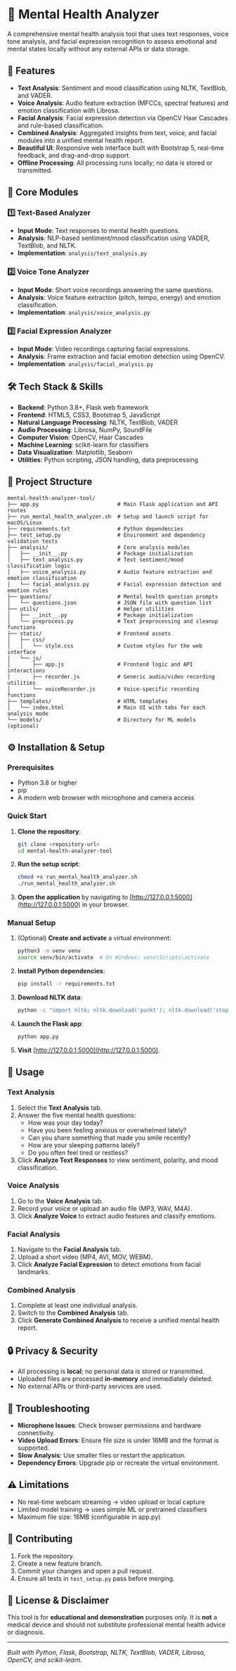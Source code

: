 # 🧠 Mental Health Analyzer

A comprehensive mental health analysis tool that uses text responses, voice tone analysis, and facial expression recognition to assess emotional and mental states locally without any external APIs or data storage.

## 🚀 Features

- **Text Analysis**: Sentiment and mood classification using NLTK, TextBlob, and VADER.
- **Voice Analysis**: Audio feature extraction (MFCCs, spectral features) and emotion classification with Librosa.
- **Facial Analysis**: Facial expression detection via OpenCV Haar Cascades and rule-based classification.
- **Combined Analysis**: Aggregated insights from text, voice, and facial modules into a unified mental health report.
- **Beautiful UI**: Responsive web interface built with Bootstrap 5, real-time feedback, and drag-and-drop support.
- **Offline Processing**: All processing runs locally; no data is stored or transmitted.

## 🧩 Core Modules

### 1️⃣ Text-Based Analyzer
- **Input Mode**: Text responses to mental health questions.
- **Analysis**: NLP-based sentiment/mood classification using VADER, TextBlob, and NLTK.
- **Implementation**: `analysis/text_analysis.py`

### 2️⃣ Voice Tone Analyzer
- **Input Mode**: Short voice recordings answering the same questions.
- **Analysis**: Voice feature extraction (pitch, tempo, energy) and emotion classification.
- **Implementation**: `analysis/voice_analysis.py`

### 3️⃣ Facial Expression Analyzer
- **Input Mode**: Video recordings capturing facial expressions.
- **Analysis**: Frame extraction and facial emotion detection using OpenCV.
- **Implementation**: `analysis/facial_analysis.py`

## 🛠 Tech Stack & Skills

- **Backend**: Python 3.8+, Flask web framework
- **Frontend**: HTML5, CSS3, Bootstrap 5, JavaScript
- **Natural Language Processing**: NLTK, TextBlob, VADER
- **Audio Processing**: Librosa, NumPy, SoundFile
- **Computer Vision**: OpenCV, Haar Cascades
- **Machine Learning**: scikit-learn for classifiers
- **Data Visualization**: Matplotlib, Seaborn
- **Utilities**: Python scripting, JSON handling, data preprocessing

## 📁 Project Structure

```
mental-health-analyzer-tool/
├── app.py                         # Main Flask application and API routes
├── run_mental_health_analyzer.sh  # Setup and launch script for macOS/Linux
├── requirements.txt               # Python dependencies
├── test_setup.py                  # Environment and dependency validation tests
├── analysis/                      # Core analysis modules
│   ├── __init__.py                # Package initialization
│   ├── text_analysis.py           # Text sentiment/mood classification logic
│   ├── voice_analysis.py          # Audio feature extraction and emotion classification
│   └── facial_analysis.py         # Facial expression detection and emotion rules
├── questions/                     # Mental health question prompts
│   └── questions.json             # JSON file with question list
├── utils/                         # Helper utilities
│   ├── __init__.py                # Package initialization
│   └── preprocess.py              # Text preprocessing and cleanup functions
├── static/                        # Frontend assets
│   ├── css/
│   │   └── style.css              # Custom styles for the web interface
│   └── js/
│       ├── app.js                 # Frontend logic and API interactions
│       ├── recorder.js            # Generic audio/video recording utilities
│       └── voiceRecorder.js       # Voice-specific recording functions
├── templates/                     # HTML templates
│   └── index.html                 # Main UI with tabs for each analysis mode
└── models/                        # Directory for ML models (optional)
```

## ⚙️ Installation & Setup

### Prerequisites

- Python 3.8 or higher
- pip
- A modern web browser with microphone and camera access

### Quick Start

1. **Clone the repository**:
   ```bash
   git clone <repository-url>
   cd mental-health-analyzer-tool
   ```
2. **Run the setup script**:
   ```bash
   chmod +x run_mental_health_analyzer.sh
   ./run_mental_health_analyzer.sh
   ```
3. **Open the application** by navigating to [http://127.0.0.1:5000](http://127.0.0.1:5000) in your browser.

### Manual Setup

1. (Optional) **Create and activate** a virtual environment:
   ```bash
   python3 -m venv venv
   source venv/bin/activate  # On Windows: venv\Scripts\activate
   ```
2. **Install Python dependencies**:
   ```bash
   pip install -r requirements.txt
   ```
3. **Download NLTK data**:
   ```bash
   python -c "import nltk; nltk.download('punkt'); nltk.download('stopwords')"
   ```
4. **Launch the Flask app**:
   ```bash
   python app.py
   ```
5. **Visit** [http://127.0.0.1:5000](http://127.0.0.1:5000).

## 📖 Usage

### Text Analysis
1. Select the **Text Analysis** tab.
2. Answer the five mental health questions:
   - How was your day today?
   - Have you been feeling anxious or overwhelmed lately?
   - Can you share something that made you smile recently?
   - How are your sleeping patterns lately?
   - Do you often feel tired or restless?
3. Click **Analyze Text Responses** to view sentiment, polarity, and mood classification.

### Voice Analysis
1. Go to the **Voice Analysis** tab.
2. Record your voice or upload an audio file (MP3, WAV, M4A).
3. Click **Analyze Voice** to extract audio features and classify emotions.

### Facial Analysis
1. Navigate to the **Facial Analysis** tab.
2. Upload a short video (MP4, AVI, MOV, WEBM).
3. Click **Analyze Facial Expression** to detect emotions from facial landmarks.

### Combined Analysis
1. Complete at least one individual analysis.
2. Switch to the **Combined Analysis** tab.
3. Click **Generate Combined Analysis** to receive a unified mental health report.

## 🔒 Privacy & Security

- All processing is **local**; no personal data is stored or transmitted.
- Uploaded files are processed **in-memory** and immediately deleted.
- No external APIs or third-party services are used.

## 🚨 Troubleshooting

- **Microphone Issues**: Check browser permissions and hardware connectivity.
- **Video Upload Errors**: Ensure file size is under 16MB and the format is supported.
- **Slow Analysis**: Use smaller files or restart the application.
- **Dependency Errors**: Upgrade pip or recreate the virtual environment.

## ⚠️ Limitations

- No real-time webcam streaming → video upload or local capture
- Limited model training → uses simple ML or pretrained classifiers
- Maximum file size: 16MB (configurable in app.py)

## 🤝 Contributing

1. Fork the repository.
2. Create a new feature branch.
3. Commit your changes and open a pull request.
4. Ensure all tests in `test_setup.py` pass before merging.

## 📄 License & Disclaimer

This tool is for **educational and demonstration** purposes only. It is **not** a medical device and should not substitute professional mental health advice or diagnosis.

---

*Built with Python, Flask, Bootstrap, NLTK, TextBlob, VADER, Librosa, OpenCV, and scikit-learn.* 